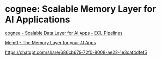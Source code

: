 # cognee: Scalable Memory Layer for AI Applications
[cognee - Scalable Data Layer for AI Apps - ECL Pipelines](https://dlthub.com/blog/cognee)


[Mem0 - The Memory Layer for your AI Apps](https://mem0.ai/)

https://chatgpt.com/share/686cb679-72f0-8008-ae22-1e3caf4dfef5
